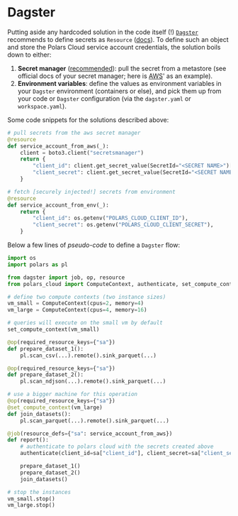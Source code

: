 # Dagster

Putting aside any hardcoded solution in the code itself (!) [`Dagster`](https://dagster.io/) recommends to define secrets as `Resource` ([docs](https://docs.dagster.io/getting-started/concepts#resource)).
To define such an object and store the Polars Cloud service account credentials, the solution boils down to either:

1. **Secret manager** (<ins>recommended</ins>): pull the secret from a metastore (see official docs of your secret manager; here is [AWS](https://docs.aws.amazon.com/secretsmanager/latest/userguide/retrieving-secrets-python.html)' as an example).
2. **Environment variables**: define the values as environment variables in your `Dagster` environment (containers or else), and pick them up from your code or `Dagster` configuration (via the `dagster.yaml` or `workspace.yaml`).

Some code snippets for the solutions described above:

```python
# pull secrets from the aws secret manager
@resource
def service_account_from_aws(_):
    client = boto3.client("secretsmanager")
    return {
        "client_id": client.get_secret_value(SecretId="<SECRET NAME>")["SecretString"],
        "client_secret": client.get_secret_value(SecretId="<SECRET NAME>")["SecretString"],
    }
```

```python
# fetch [securely injected!] secrets from environment
@resource
def service_account_from_env(_):
    return {
        "client_id": os.getenv("POLARS_CLOUD_CLIENT_ID"),
        "client_secret": os.getenv("POLARS_CLOUD_CLIENT_SECRET"),
    }
```

Below a few lines of _pseudo-code_ to define a `Dagster` flow:

```python
import os
import polars as pl

from dagster import job, op, resource
from polars_cloud import ComputeContext, authenticate, set_compute_context

# define two compute contexts (two instance sizes)
vm_small = ComputeContext(cpus=2, memory=4)
vm_large = ComputeContext(cpus=4, memory=16)

# queries will execute on the small vm by default
set_compute_context(vm_small)

@op(required_resource_keys={"sa"})
def prepare_dataset_1():
    pl.scan_csv(...).remote().sink_parquet(...)

@op(required_resource_keys={"sa"})
def prepare_dataset_2():
    pl.scan_ndjson(...).remote().sink_parquet(...)

# use a bigger machine for this operation
@op(required_resource_keys={"sa"})
@set_compute_context(vm_large)
def join_datasets():
    pl.scan_parquet(...).remote().sink_parquet(...)

@job(resource_defs={"sa": service_account_from_aws})
def report():
    # authenticate to polars cloud with the secrets created above
    authenticate(client_id=sa["client_id"], client_secret=sa["client_secret"])

    prepare_dataset_1()
    prepare_dataset_2()
    join_datasets()

# stop the instances
vm_small.stop()
vm_large.stop()
```
